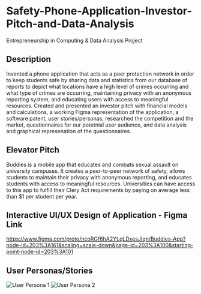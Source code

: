 # Safety-Phone-Application-Investor-Pitch-and-Data-Analysis

Entrepreneurship in Computing & Data Analysis Project

## Description

Invented a phone application that acts as a peer protection network in order to keep students safe by sharing data and statistics from our database of reports to depict what locations have a high level of crimes occurring and what type of crimes are occurring, maintaining privacy with an anonymous reporting system, and educating users with access to meaningful resources. Created and presented an investor pitch with financial models and calculations, a working Figma representation of the application, a software patent, user stories/personas, researched the competition and the market, questionnaires for our potetnial user audience, and data analysis and graphical represenation of the questionnaires.

## Elevator Pitch

Buddies is a mobile app that educates and combats sexual assault on university campuses. It creates a peer-to-peer network of safety, allows students to maintain their privacy with anonymous reporting, and educates students with access to meaningful resources. Universities can have access to this app to fulfill their Clery Act requirements by paying on average less than $1 per student per year.

## Interactive UI/UX Design of Application - Figma Link

https://www.figma.com/proto/ncoRGf6hA2YLqLDxesJIqn/Buddies-App?node-id=203%3A161&scaling=scale-down&page-id=203%3A100&starting-point-node-id=203%3A101

## User Personas/Stories

![User Persona 1](https://user-images.githubusercontent.com/97551999/191624013-ae850c65-d063-47cb-8de2-f08be4c18a1e.png)
![User Persona 2](https://user-images.githubusercontent.com/97551999/191624023-63436ab2-715f-4387-88d0-10ec31a98743.png)
